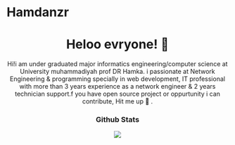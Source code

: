 # Hamdanzr

<h1 align="center">Heloo evryone! 🤙  </h1>
<p align="center"> Hi!​i am under graduated major informatics engineering/computer science at University muhammadiyah prof DR Hamka. i passionate at Network Engineering & programming specially in web development, IT professional with more than 3 years experience as a network engineer & 2 years technician support.f you have open source project or oppurtunity i can contribute, Hit me up 🤙 .</p>

<h3 align="center">Github Stats</h3>

<div align="center"><img src="https://github-readme-stats.vercel.app/api?username=hmdnzr&show_icons=true"></div
